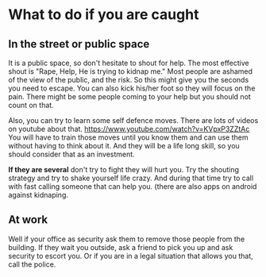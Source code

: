 # What to do if you are caught

## In the street or public space
It is a public space, so don't hesitate to shout for help.
The most effective shout is "Rape, Help, He is trying to kidnap me."
Most people are ashamed of the view of the public, and the risk. So this might give you the seconds you need to escape. 
You can also kick his/her foot so they will focus on the pain. 
There might be some people coming to your help but you should not count on that. 

Also, you can try to learn some self defence moves. There are lots of videos on youtube about that. 
https://www.youtube.com/watch?v=KVpxP3ZZtAc
You will have to train those moves until you know them and can use them without having to think about it.
And they will be a life long skill, so you should consider that as an investment.

__If they are several__ don't try to fight they will hurt you. Try the shouting strategy and try to shake yourself life crazy.
And during that time try to call with fast calling someone that can help you.
(there are also apps on android against kidnaping.

## At work
Well if your office as security ask them to remove those people from the building. 
If they wait you outside, ask a friend to pick you up and ask security to escort you.
Or if you are in a legal situation that allows you that, call the police.
